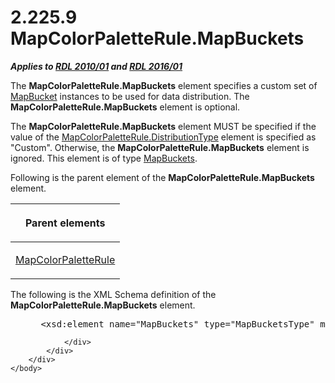 <html dir="LTR" xmlns:mshelp="http://msdn.microsoft.com/mshelp" xmlns:ddue="http://ddue.schemas.microsoft.com/authoring/2003/5" xmlns:xlink="http://www.w3.org/1999/xlink" xmlns:tool="http://www.microsoft.com/tooltip">
    <head>
        <meta http-equiv="Content-Type" content="text/html; CHARSET=utf-8"></meta>
        <meta name="save" content="history"></meta>
        <title>2.225.9 MapColorPaletteRule.MapBuckets</title>
        <xml>
            <mshelp:toctitle title="2.225.9 MapColorPaletteRule.MapBuckets"></mshelp:toctitle>
            <mshelp:rltitle title="[MS-RDL]: MapColorPaletteRule.MapBuckets"></mshelp:rltitle>
            <mshelp:keyword index="A" term="2ee286e8-12e0-47ce-ab62-c5d81e6c3680"></mshelp:keyword>
            <mshelp:attr name="DCSext.ContentType" value="open specification"></mshelp:attr>
            <mshelp:attr name="AssetID" value="2ee286e8-12e0-47ce-ab62-c5d81e6c3680"></mshelp:attr>
            <mshelp:attr name="TopicType" value="kbRef"></mshelp:attr>
            <mshelp:attr name="DCSext.Title" value="[MS-RDL]: MapColorPaletteRule.MapBuckets" />
        </xml>
    </head>
    <body>
        <div id="header">
            <h1 class="heading">2.225.9 MapColorPaletteRule.MapBuckets</h1>
        </div>
        <div id="mainSection">
            <div id="mainBody">
                <div id="allHistory" class="saveHistory"></div>
                <div id="sectionSection0" class="section" name="collapseableSection">
                    

<p><b><i>Applies to </i></b><a href="3428e690-a348-4ec7-8a6a-8efb42d2cdee.html"><b><i>RDL 2010/01</i></b></a><b><i>
and </i></b><a href="52ce3983-2bfc-4e72-9359-42aaf5fe4509.html"><b><i>RDL 2016/01</i></b></a></p>

<p>The <b>MapColorPaletteRule.MapBuckets</b> element specifies
a custom set of <a href="ef18140f-3267-4bb8-9df6-0fe220aabcdb.html">MapBucket</a>
instances to be used for data distribution. The <b>MapColorPaletteRule.MapBuckets</b>
element is optional. </p>

<p>The <b>MapColorPaletteRule.MapBuckets</b> element MUST be
specified if the value of the <a href="869b4c40-10d3-4af6-a59c-7555c884502c.html">MapColorPaletteRule.DistributionType</a>
element is specified as &quot;Custom&quot;. Otherwise, the <b>MapColorPaletteRule.MapBuckets</b>
element is ignored. This element is of type <a href="95175148-e772-42ef-8c4d-c5a8a7135124.html">MapBuckets</a>.</p>

<p>Following is the parent element of the <b>MapColorPaletteRule.MapBuckets</b>
element.</p>

<table>
 <thead>
  <tr>
   <th>
   <p>Parent elements</p>
   </th>
  </tr>
 </thead>
 <tr>
  <td>
  <p><a href="c83dbba7-3a8d-42df-9db1-a627b4ea095e.html">MapColorPaletteRule</a></p>
  </td>
 </tr>
</table>

<p>The following is the XML Schema definition of the <b>MapColorPaletteRule.MapBuckets</b>
element.</p>

<dl>
<dd>
<div><pre> &lt;xsd:element name=&quot;MapBuckets&quot; type=&quot;MapBucketsType&quot; minOccurs=&quot;0&quot; /&gt;
</pre></div>
</dd></dl>


                </div>
            </div>
        </div>
    </body>
</html>
